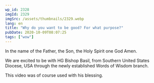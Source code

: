 ```yaml
---
wp_id: 2328
imgId: 2329
imgSrc: /assets/thumbnails/2329.webp
lang: en
title: "Why do you want to be good? For what purpose?"
pubDate: 2020-10-09T08:07:25
tags: ["wow"]
---
```


<!-- page: 6 -->

<p>In the name of the Father, the Son, the Holy Spirit one God Amen.</p>
<p>We are excited to be with HG Bishop Basil, from Southern United States Diocese, USA through the newly established Words of Wisdom branch.</p>
<p>This video was of course used with his blessing.</p>
